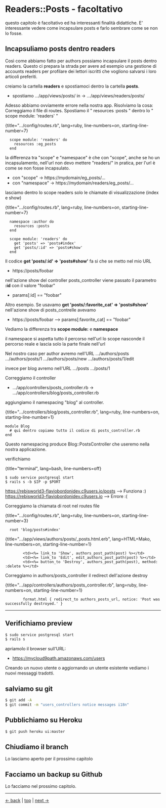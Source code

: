 # Readers::Posts - facoltativo

questo capitolo è facoltativo ed ha interessanti finalità didattiche.
E' interessante vedere come incapsulare posts e farlo sembrare come se non lo fosse.



## Incapsuliamo posts dentro readers

Così come abbiamo fatto per authors possiamo incapsulare il posts dentro readers. Questo ci prepara la strada per avere ad esempio una gestione di accounts readers per profilare dei lettori iscritti che vogliono salvarsi i loro articoli preferiti.

creiamo la cartella **readers** e spostiamoci dentro la cartella **posts**.

- spostiamo .../app/views/posts/     in ->   .../app/views/readers/posts/ 

Adesso abbiamo ovviamente errore nella nostra app. Risolviamo la cosa:
Correggiamo il file di routes. Spostiamo il " resources :posts " dentro lo " scope module: 'readers' " 

{title=".../config/routes.rb", lang=ruby, line-numbers=on, starting-line-number=7}
~~~~~~~~
  scope module: 'readers' do
    resources :eg_posts
  end
~~~~~~~~

la differenza tra "scope" e "namespace" è che con "scope", anche se ho un incapsulamento, nell'url non devo mettere "readers/" in pratica, per l'url è come se non fosse incapsulato.

* con "scope"     -> https://mydomain/eg_posts/...
* con "namespace" -> https://mydomain/readers/eg_posts/...




lasciamo dentro lo scope readers solo le chiamate di visualizzazione (index e show)


{title=".../config/routes.rb", lang=ruby, line-numbers=on, starting-line-number=7}
~~~~~~~~
  namespace :author do
    resources :posts
  end

  scope module: 'readers' do
    get 'posts' => 'posts#index'
    get 'posts/:id' => 'posts#show'
  end
~~~~~~~~

Il codice **get 'posts/:id' => 'posts#show'** fa si che se metto nel mio URL

* https://posts/foobar

nell'azione show del controller posts_controller viene passato il parametro **:id** con il valore "foobar"

* params[:id] == "foobar"

Altro esempio. Se usavamo **get 'posts/:favorite_cat' => 'posts#show'** nell'azione show di posts_contrelle avevamo

* https://posts/foobar --> params[:favorite_cat] == "foobar"


Vediamo la differenza tra **scope module:** e **namespace**

il namespace si aspetta tutto il percorso nell'url
lo scope nasconde il percorso reale e lascia solo la parte finale nell'url

Nel nostro caso per author avremo nell'URL
.../authors/posts
.../authors/posts/1
.../authors/posts/new
.../authors/posts/1/edit

invece per blog avremo nell'URL
.../posts
.../posts/1




Correggiamo il controller 

* .../app/controllers/posts_controller.rb            ->  .../app/controllers/blog/posts_controller.rb 

aggiungiamo il namespacing "blog" al controller. 

{title=".../controllers/blog/posts_controller.rb", lang=ruby, line-numbers=on, starting-line-number=1}
~~~~~~~~
module Blog
  # qui dentro copiamo tutto il codice di posts_controller.rb
end
~~~~~~~~

Questo namespacing produce Blog::PostsController che useremo nella nostra applicazione.



verifichiamo 

{title="terminal", lang=bash, line-numbers=off}
~~~~~~~~
$ sudo service postgresql start
$ rails s -b $IP -p $PORT
~~~~~~~~

https://rebisworld3-flaviobordonidev.c9users.io/posts  --> Funziona :)
https://rebisworld3-flaviobordonidev.c9users.io  --> Errore :(

Correggiamo la chiamata di root nel routes file

{title=".../config/routes.rb", lang=ruby, line-numbers=on, starting-line-number=3}
~~~~~~~~
  root 'blog/posts#index'
~~~~~~~~





{title=".../app/views/authors/posts/_posts.html.erb", lang=HTML+Mako, line-numbers=on, starting-line-number=1}
~~~~~~~~
        <td><%= link_to 'Show', authors_post_path(post) %></td>
        <td><%= link_to 'Edit', edit_authors_post_path(post) %></td>
        <td><%= button_to 'Destroy', authors_post_path(post), method: :delete %></td>
~~~~~~~~


Correggiamo in authors/posts_controller il redirect dell'azione destroy

{title=".../app/controllers/authors/posts_controller.rb", lang=ruby, line-numbers=on, starting-line-number=1}
~~~~~~~~
        format.html { redirect_to authors_posts_url, notice: 'Post was successfully destroyed.' }
~~~~~~~~





---



## Verifichiamo preview

```bash
$ sudo service postgresql start
$ rails s
```

apriamolo il browser sull'URL:

* https://mycloud9path.amazonaws.com/users

Creando un nuovo utente o aggiornando un utente esistente vediamo i nuovi messaggi tradotti.



## salviamo su git

```bash
$ git add -A
$ git commit -m "users_controllers notice messages i18n"
```



## Pubblichiamo su Heroku

```bash
$ git push heroku ui:master
```



## Chiudiamo il branch

Lo lasciamo aperto per il prossimo capitolo



## Facciamo un backup su Github

Lo facciamo nel prossimo capitolo.



---

[<- back](https://github.com/flaviobordonidev/leanpubabrandnewcms/blob/master/01-base/22-authors-eg_posts/03_00-differentiate-authors-eg_posts-part2.md)
 | [top](#top) |
[next ->](https://github.com/flaviobordonidev/leanpubabrandnewcms/blob/master/01-base/22-authors-eg_posts/05_00-authorizations.md)

